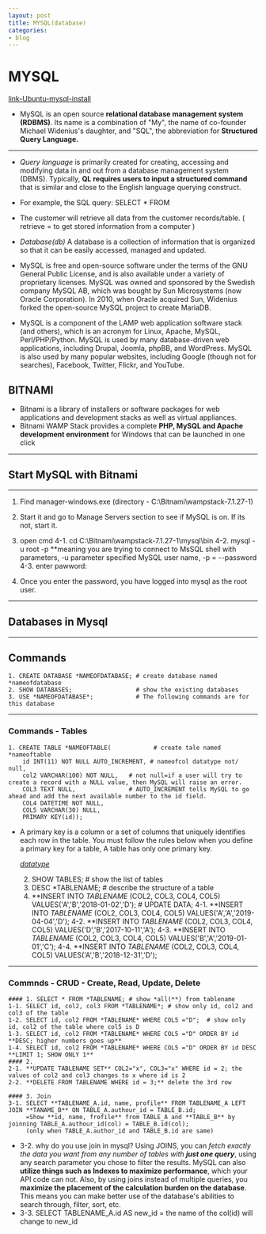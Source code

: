 ```yaml
---
layout: post
title: MYSQL(database)
categories:
- blog
---
```

# MYSQL

[link-Ubuntu-mysql-install]

- MySQL is an open source **relational database management system (RDBMS)**. Its name is a combination of "My", the name of co-founder Michael Widenius's daughter, and "SQL", the abbreviation for **Structured Query Language.**

- - -
- *Query language* is primarily created for creating, accessing and modifying data in and out from a database management system (DBMS). Typically, **QL requires users to input a structured command** that is similar and close to the English language querying construct.
- For example, the SQL query: SELECT * FROM
- The customer will retrieve all data from the customer records/table. ( retrieve = to get stored information from a computer )

- *Database(db)*
A database is a collection of information that is organized so that it can be easily accessed, managed and updated.

- MySQL is free and open-source software under the terms of the GNU General Public License, and is also available under a variety of proprietary licenses. MySQL was owned and sponsored by the Swedish company MySQL AB, which was bought by Sun Microsystems (now Oracle Corporation). In 2010, when Oracle acquired Sun, Widenius forked the open-source MySQL project to create MariaDB.

- MySQL is a component of the LAMP web application software stack (and others), which is an acronym for Linux, Apache, MySQL, Perl/PHP/Python. MySQL is used by many database-driven web applications, including Drupal, Joomla, phpBB, and WordPress. MySQL is also used by many popular websites, including Google (though not for searches), Facebook, Twitter, Flickr, and YouTube.

## BITNAMI
- Bitnami is a library of installers or software packages for web applications and development stacks as well as virtual appliances. 
- Bitnami WAMP Stack provides a complete **PHP, MySQL and Apache development environment** for Windows that can be launched in one click

- - -
## Start MySQL with Bitnami
- - -
1. Find manager-windows.exe (directory - C:\Bitnami\wampstack-7.1.27-1)
2. Start it and go to Manage Servers section to see if MySQL is on. If its not, start it.
3. open cmd
4-1. cd C:\Bitnami\wampstack-7.1.27-1\mysql\bin
4-2. mysql -u root -p      **meaning you are trying to connect to MsSQL shell with parameters, -u parameter specified MySQL user name, -p = --password 
4-3. enter pawword: 

5. Once you enter the password, you have logged into mysql as the root user. 

- - -
## Databases in Mysql
- - -
## Commands
    1. CREATE DATABASE *NAMEOFDATABASE; # create database named *nameofdatabase
    2. SHOW DATABASES;                  # show the existing databases
    3. USE *NAMEOFDATABASE*;            # The following commands are for this database 

- - -
### Commands - Tables
    1. CREATE TABLE *NAMEOFTABLE(            # create tale named *nameoftable
        id INT(11) NOT NULL AUTO_INCREMENT, # nameofcol datatype not/ null, 
        col2 VARCHAR(100) NOT NULL,   # not null=if a user will try to create a record with a NULL value, then MySQL will raise an error.
        COL3 TEXT NULL,               # AUTO_INCREMENT tells MySQL to go ahead and add the next available number to the id field.
        COL4 DATETIME NOT NULL,
        COL5 VARCHAR(30) NULL,
        PRIMARY KEY(id));             
* A primary key is a column or a set of columns that uniquely identifies each row in the table. You must follow the rules below when you define a primary key for a table, A table has only one primary key.

   *[datatype]*
   
    2. SHOW TABLES; # show the list of tables
    3. DESC *TABLENAME; #  describe the structure of a table
    4. **INSERT INTO *TABLENAME* (COL2, COL3, COL4, COL5) VALUES('A','B','2018-01-02','D'); # UPDATE DATA;
    4-1. **INSERT INTO *TABLENAME* (COL2, COL3, COL4, COL5) VALUES('A','A','2019-04-04','D');
    4-2. **INSERT INTO *TABLENAME* (COL2, COL3, COL4, COL5) VALUES('D','B','2017-10-11','A');
    4-3. **INSERT INTO *TABLENAME* (COL2, COL3, COL4, COL5) VALUES('B','A','2019-01-01','C');
    4-4. **INSERT INTO *TABLENAME* (COL2, COL3, COL4, COL5) VALUES('A','B','2018-12-31','D');
- - -
### Commnds - CRUD - Create, Read, Update, Delete
    #### 1. SELECT * FROM *TABLENAME; # show *all(**) from tablename
    1-1. SELECT id, col2, col3 FROM *TABLENAME*; # show only id, col2 and col3 of the table
    1-2. SELECT id, col2 FROM *TABLENAME* WHERE COL5 ="D";  # show only id, col2 of the table where col5 is D
    1-3. SELECT id, col2 FROM *TABLENAME* WHERE COL5 ="D" ORDER BY id **DESC; higher numbers goes up** 
    1-4. SELECT id, col2 FROM *TABLENAME* WHERE COL5 ="D" ORDER BY id DESC **LIMIT 1; SHOW ONLY 1**
    #### 2.
    2-1. **UPDATE TABLENAME SET** COL2="x", COL3="x" WHERE id = 2; the values of col2 and col3 changes to x where id is 2   
    2-2. **DELETE FROM TABLENAME WHERE id = 3;** delete the 3rd row

    #### 3. Join
    3-1. SELECT **TABLENAME_A.id, name, profile** FROM TABLENAME_A LEFT JOIN **TANAME_B** ON TABLE_A.authour_id = TABLE_B.id;
         =Show **id, name, frofile** from TABLE_A and **TABLE_B** by joinning TABLE_A.authour_id(col) = TABLE_B.id(col); 
         (only when TABLE_A.author_id and TABLE_B.id are same) 
  
- 3-2. why do you use join in mysql?
    Using JOINS, you can *fetch exactly the data you want from any number of tables with **just one query***, using any search parameter you chose to filter the results. MySQL can also **utilize things such as Indexes to maximize performance**, which your API code can not.
    Also, by using joins instead of multiple queries, you **maximize the placement of the calculation burden on the database**. This means you can make better use of the database's abilities to search through, filter, sort, etc.
- 3-3. SELECT TABLENAME_A.id AS new_id = the name of the col(id) will change to new_id
  
[datatype]: https://www.techonthenet.com/mysql/tables/create_table.php 
[link-Ubuntu-mysql-install]: https://grd406.blog.me/221499786832
  
